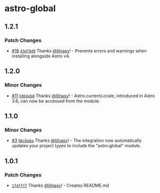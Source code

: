 # astro-global

## 1.2.1

### Patch Changes

- [#18](https://github.com/lilnasy/gratelets/pull/18) [`d3d79d9`](https://github.com/lilnasy/gratelets/commit/d3d79d9cee8b501f81b9105ede6cb0551a91b505) Thanks [@lilnasy](https://github.com/lilnasy)! - Prevents errors and warnings when installing alongside Astro v4.

## 1.2.0

### Minor Changes

- [#11](https://github.com/lilnasy/gratelets/pull/11) [`b9b6eb0`](https://github.com/lilnasy/gratelets/commit/b9b6eb08e02e47cf0538267354718d3c4532b0b2) Thanks [@lilnasy](https://github.com/lilnasy)! - Astro.currentLocale, introduced in Astro 3.6, can now be accessed from the module.

## 1.1.0

### Minor Changes

- [#3](https://github.com/lilnasy/gratelets/pull/3) [`86c6e6a`](https://github.com/lilnasy/gratelets/commit/86c6e6ac64ee789caa6633868d830719fab2fa1a) Thanks [@lilnasy](https://github.com/lilnasy)! - The integration now automatically updates your project types to include the "astro:global" module.

## 1.0.1

### Patch Changes

- [`1f4ffff`](https://github.com/lilnasy/gratelets/commit/1f4ffff33303daa06cd8d829aa06d9440e539b1d) Thanks [@lilnasy](https://github.com/lilnasy)! - Creates README.md
